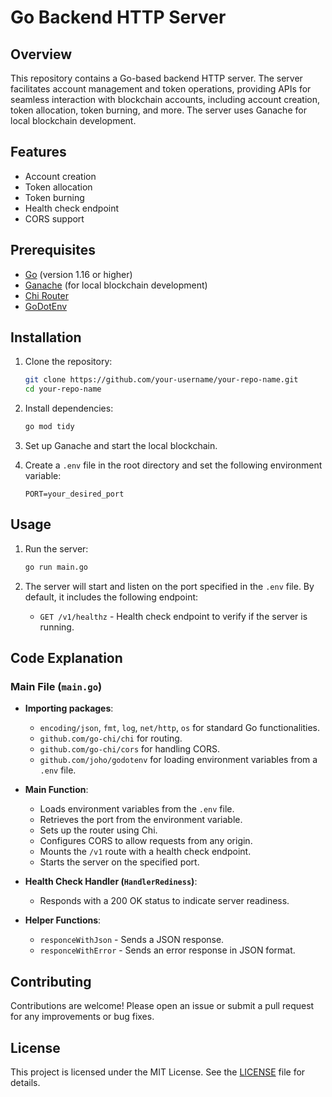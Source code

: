 # Go Backend HTTP Server

## Overview

This repository contains a Go-based backend HTTP server. The server facilitates account management and token operations, providing APIs for seamless interaction with blockchain accounts, including account creation, token allocation, token burning, and more. The server uses Ganache for local blockchain development.

## Features

- Account creation
- Token allocation
- Token burning
- Health check endpoint
- CORS support

## Prerequisites

- [Go](https://golang.org/doc/install) (version 1.16 or higher)
- [Ganache](https://www.trufflesuite.com/ganache) (for local blockchain development)
- [Chi Router](https://github.com/go-chi/chi)
- [GoDotEnv](https://github.com/joho/godotenv)

## Installation

1. Clone the repository:

    ```sh
    git clone https://github.com/your-username/your-repo-name.git
    cd your-repo-name
    ```

2. Install dependencies:

    ```sh
    go mod tidy
    ```

3. Set up Ganache and start the local blockchain.

4. Create a `.env` file in the root directory and set the following environment variable:

    ```plaintext
    PORT=your_desired_port
    ```

## Usage

1. Run the server:

    ```sh
    go run main.go
    ```

2. The server will start and listen on the port specified in the `.env` file. By default, it includes the following endpoint:

    - `GET /v1/healthz` - Health check endpoint to verify if the server is running.

## Code Explanation

### Main File (`main.go`)

- **Importing packages**:
  - `encoding/json`, `fmt`, `log`, `net/http`, `os` for standard Go functionalities.
  - `github.com/go-chi/chi` for routing.
  - `github.com/go-chi/cors` for handling CORS.
  - `github.com/joho/godotenv` for loading environment variables from a `.env` file.

- **Main Function**:
  - Loads environment variables from the `.env` file.
  - Retrieves the port from the environment variable.
  - Sets up the router using Chi.
  - Configures CORS to allow requests from any origin.
  - Mounts the `/v1` route with a health check endpoint.
  - Starts the server on the specified port.

- **Health Check Handler (`HandlerRediness`)**:
  - Responds with a 200 OK status to indicate server readiness.

- **Helper Functions**:
  - `responceWithJson` - Sends a JSON response.
  - `responceWithError` - Sends an error response in JSON format.

## Contributing

Contributions are welcome! Please open an issue or submit a pull request for any improvements or bug fixes.

## License

This project is licensed under the MIT License. See the [LICENSE](LICENSE) file for details.
